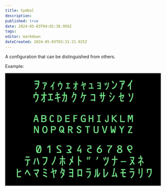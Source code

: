 ```yaml
---
title: Symbol
description: 
published: true
date: 2024-05-03T04:01:38.956Z
tags: 
editor: markdown
dateCreated: 2024-05-03T03:31:21.925Z
---
```


A configuration that can be distinguished from others.

Example:

![](/symbols.png)